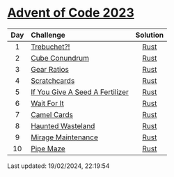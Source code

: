 [Advent of Code 2023](https://adventofcode.com/2023)
==========

| Day | Challenge | Solution |
|:---:|:---|:---:|
| 1 | [Trebuchet?!](https://adventofcode.com/2023/day/1) | [Rust](./day01/main.rs) |
| 2 | [Cube Conundrum](https://adventofcode.com/2023/day/2) | [Rust](./day02/main.rs) |
| 3 | [Gear Ratios](https://adventofcode.com/2023/day/3) | [Rust](./day03/main.rs) |
| 4 | [Scratchcards](https://adventofcode.com/2023/day/4) | [Rust](./day04/main.rs) |
| 5 | [If You Give A Seed A Fertilizer](https://adventofcode.com/2023/day/5) | [Rust](./day05/main.rs) |
| 6 | [Wait For It](https://adventofcode.com/2023/day/6) | [Rust](./day06/main.rs) |
| 7 | [Camel Cards](https://adventofcode.com/2023/day/7) | [Rust](./day07/main.rs) |
| 8 | [Haunted Wasteland](https://adventofcode.com/2023/day/8) | [Rust](./day08/main.rs) |
| 9 | [Mirage Maintenance](https://adventofcode.com/2023/day/9) | [Rust](./day09/main.rs) |
| 10 | [Pipe Maze](https://adventofcode.com/2023/day/10) | [Rust](./day10/main.rs) |

Last updated: 19/02/2024, 22:19:54